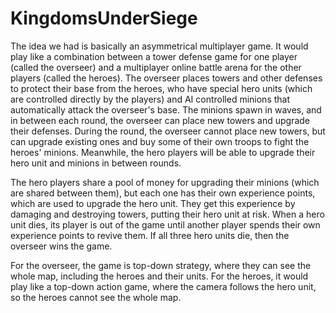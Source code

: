 # KingdomsUnderSiege
The idea we had is basically an asymmetrical multiplayer game.  It would play like a combination between a tower defense game for one player (called the overseer) and a multiplayer online battle arena for the other players (called the heroes).  The overseer places towers and other defenses to protect their base from the heroes, who have special hero units (which are controlled directly by the players) and AI controlled minions that automatically attack the overseer's base.  The minions spawn in waves, and in between each round, the overseer can place new towers and upgrade their defenses.  During the round, the overseer cannot place new towers, but can upgrade existing ones and buy some of their own troops to fight the heroes' minions.  Meanwhile, the hero players will be able to upgrade their hero unit and minions in between rounds.

The hero players share a pool of money for upgrading their minions (which are shared between them), but each one has their own experience points, which are used to upgrade the hero unit.  They get this experience by damaging and destroying towers, putting their hero unit at risk.  When a hero unit dies, its player is out of the game until another player spends their own experience points to revive them.  If all three hero units die, then the overseer wins the game.

For the overseer, the game is top-down strategy, where they can see the whole map, including the heroes and their units.  For the heroes, it would play like a top-down action game, where the camera follows the hero unit, so the heroes cannot see the whole map.

